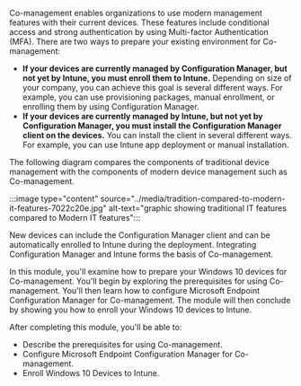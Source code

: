 Co-management enables organizations to use modern management features with their current devices. These features include conditional access and strong authentication by using Multi-factor Authentication (MFA). There are two ways to prepare your existing environment for Co-management:

 -  **If your devices are currently managed by Configuration Manager, but not yet by Intune, you must enroll them to Intune.** Depending on size of your company, you can achieve this goal is several different ways. For example, you can use provisioning packages, manual enrollment, or enrolling them by using Configuration Manager.
 -  **If your devices are currently managed by Intune, but not yet by Configuration Manager, you must install the Configuration Manager client on the devices.** You can install the client in several different ways. For example, you can use Intune app deployment or manual installation.

The following diagram compares the components of traditional device management with the components of modern device management such as Co-management.

:::image type="content" source="../media/tradition-compared-to-modern-it-features-7022c20e.jpg" alt-text="graphic showing traditional IT features compared to Modern IT features":::


New devices can include the Configuration Manager client and can be automatically enrolled to Intune during the deployment. Integrating Configuration Manager and Intune forms the basis of Co-management.

In this module, you'll examine how to prepare your Windows 10 devices for Co-management. You'll begin by exploring the prerequisites for using Co-management. You'll then learn how to configure Microsoft Endpoint Configuration Manager for Co-management. The module will then conclude by showing you how to enroll your Windows 10 devices to Intune.

After completing this module, you'll be able to:

 -  Describe the prerequisites for using Co-management.
 -  Configure Microsoft Endpoint Configuration Manager for Co-management.
 -  Enroll Windows 10 Devices to Intune.
